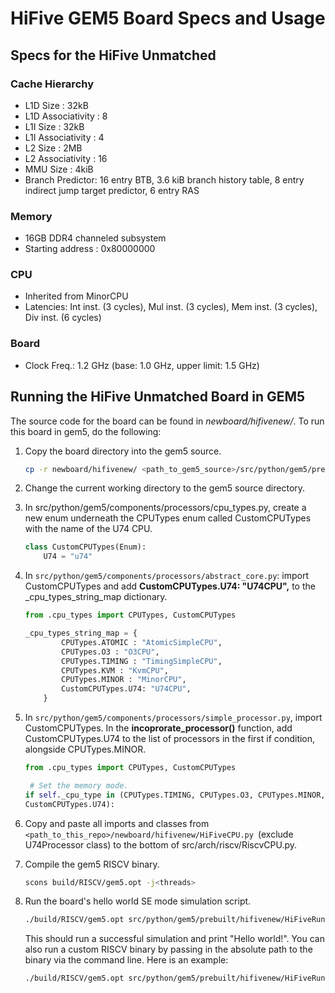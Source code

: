 # HiFive GEM5 Board Specs and Usage

## Specs for the HiFive Unmatched

### Cache Hierarchy
- L1D Size : 32kB
- L1D Associativity : 8
- L1I Size : 32kB
- L1I Associativity : 4
- L2 Size : 2MB
- L2 Associativity : 16
- MMU Size : 4kiB
- Branch Predictor:
    16 entry BTB, 3.6 kiB branch history table, 8 entry indirect jump target predictor, 6 entry RAS

### Memory
- 16GB DDR4 channeled subsystem
- Starting address : 0x80000000

### CPU
- Inherited from MinorCPU
- Latencies: Int inst. (3 cycles), Mul inst. (3 cycles), Mem inst. (3 cycles), Div inst. (6 cycles)

### Board
- Clock Freq.: 1.2 GHz (base: 1.0 GHz, upper limit: 1.5 GHz)


## Running the HiFive Unmatched Board in GEM5
The source code for the board can be found in *newboard/hifivenew/*. To run this
board in gem5, do the following:  

1. Copy the board directory into the gem5 source.
    ```sh
    cp -r newboard/hifivenew/ <path_to_gem5_source>/src/python/gem5/prebuilt/
    ```

2. Change the current working directory to the gem5 source directory.

3. In src/python/gem5/components/processors/cpu_types.py, create a new enum 
underneath the CPUTypes enum called CustomCPUTypes with the name of the U74 CPU.
    ```py
    class CustomCPUTypes(Enum):
        U74 = "u74"
    ```

4. In ```src/python/gem5/components/processors/abstract_core.py```: import
CustomCPUTypes and add **CustomCPUTypes.U74: "U74CPU",** to the
_cpu_types_string_map dictionary.
    ```py
    from .cpu_types import CPUTypes, CustomCPUTypes

    _cpu_types_string_map = {
            CPUTypes.ATOMIC : "AtomicSimpleCPU",
            CPUTypes.O3 : "O3CPU",
            CPUTypes.TIMING : "TimingSimpleCPU",
            CPUTypes.KVM : "KvmCPU",
            CPUTypes.MINOR : "MinorCPU",
            CustomCPUTypes.U74: "U74CPU",
        }
    ```

5. In ```src/python/gem5/components/processors/simple_processor.py```, import
CustomCPUTypes. In the **incoprorate_processor()** function, add 
CustomCPUTypes.U74 to the list of processors in the first if condition, 
alongside CPUTypes.MINOR.
    ```py
    from .cpu_types import CPUTypes, CustomCPUTypes

     # Set the memory mode.
    if self._cpu_type in (CPUTypes.TIMING, CPUTypes.O3, CPUTypes.MINOR,
    CustomCPUTypes.U74):
    ```

6. Copy and paste all imports and classes from
```<path_to_this_repo>/newboard/hifivenew/HiFiveCPU.py ```(exclude U74Processor class)
to the bottom of src/arch/riscv/RiscvCPU.py.

7. Compile the gem5 RISCV binary.
    ```sh
    scons build/RISCV/gem5.opt -j<threads>
    ```

8. Run the board's hello world SE mode simulation script.
    ```sh
    ./build/RISCV/gem5.opt src/python/gem5/prebuilt/hifivenew/HiFiveRun.py
    ```
    This should run a successful simulation and print "Hello world!".
    You can also run a custom RISCV binary by passing in the absolute path
    to the binary via the command line. Here is an example:
    ```sh
    ./build/RISCV/gem5.opt src/python/gem5/prebuilt/hifivenew/HiFiveRun.py --riscv_binary=/home/rangij/gem5/src/python/gem5/prebuilt/hifivenew/bins/CCa.RISCV
    ```
